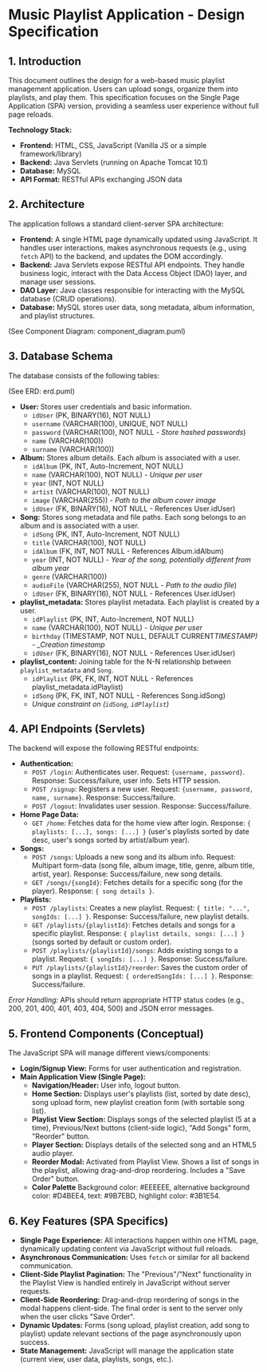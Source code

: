 # Music Playlist Application - Design Specification

## 1. Introduction

This document outlines the design for a web-based music playlist management application. Users can upload songs, organize them into playlists, and play them. This specification focuses on the Single Page Application (SPA) version, providing a seamless user experience without full page reloads.

**Technology Stack:**

- **Frontend:** HTML, CSS, JavaScript (Vanilla JS or a simple framework/library)
- **Backend:** Java Servlets (running on Apache Tomcat 10.1)
- **Database:** MySQL
- **API Format:** RESTful APIs exchanging JSON data

## 2. Architecture

The application follows a standard client-server SPA architecture:

- **Frontend:** A single HTML page dynamically updated using JavaScript. It handles user interactions, makes asynchronous requests (e.g., using `fetch` API) to the backend, and updates the DOM accordingly.
- **Backend:** Java Servlets expose RESTful API endpoints. They handle business logic, interact with the Data Access Object (DAO) layer, and manage user sessions.
- **DAO Layer:** Java classes responsible for interacting with the MySQL database (CRUD operations).
- **Database:** MySQL stores user data, song metadata, album information, and playlist structures.

(See Component Diagram: component_diagram.puml)

## 3. Database Schema

The database consists of the following tables:

(See ERD: erd.puml)

- **User:** Stores user credentials and basic information.
  - `idUser` (PK, BINARY(16), NOT NULL)
  - `username` (VARCHAR(100), UNIQUE, NOT NULL)
  - `password` (VARCHAR(100), NOT NULL - _Store hashed passwords_)
  - `name` (VARCHAR(100))
  - `surname` (VARCHAR(100))
- **Album:** Stores album details. Each album is associated with a user.
  - `idAlbum` (PK, INT, Auto-Increment, NOT NULL)
  - `name` (VARCHAR(100), NOT NULL) - _Unique per user_
  - `year` (INT, NOT NULL)
  - `artist` (VARCHAR(100), NOT NULL)
  - `image` (VARCHAR(255)) - _Path to the album cover image_
  - `idUser` (FK, BINARY(16), NOT NULL - References User.idUser)
- **Song:** Stores song metadata and file paths. Each song belongs to an album and is associated with a user.
  - `idSong` (PK, INT, Auto-Increment, NOT NULL)
  - `title` (VARCHAR(100), NOT NULL)
  - `idAlbum` (FK, INT, NOT NULL - References Album.idAlbum)
  - `year` (INT, NOT NULL) - _Year of the song, potentially different from album year_
  - `genre` (VARCHAR(100))
  - `audioFile` (VARCHAR(255), NOT NULL - _Path to the audio file_)
  - `idUser` (FK, BINARY(16), NOT NULL - References User.idUser)
- **playlist_metadata:** Stores playlist metadata. Each playlist is created by a user.
  - `idPlaylist` (PK, INT, Auto-Increment, NOT NULL)
  - `name` (VARCHAR(100), NOT NULL) - _Unique per user_
  - `birthday` (TIMESTAMP, NOT NULL, DEFAULT CURRENT*TIMESTAMP) - \_Creation timestamp*
  - `idUser` (FK, BINARY(16), NOT NULL - References User.idUser)
- **playlist_content:** Joining table for the N-N relationship between `playlist_metadata` and `Song`.
  - `idPlaylist` (PK, FK, INT, NOT NULL - References playlist_metadata.idPlaylist)
  - `idSong` (PK, FK, INT, NOT NULL - References Song.idSong)
  - _Unique constraint on (`idSong`, `idPlaylist`)_

## 4. API Endpoints (Servlets)

The backend will expose the following RESTful endpoints:

- **Authentication:**
  - `POST /login`: Authenticates user. Request: `{username, password}`. Response: Success/failure, user info. Sets HTTP session.
  - `POST /signup`: Registers a new user. Request: `{username, password, name, surname}`. Response: Success/failure.
  - `POST /logout`: Invalidates user session. Response: Success/failure.
- **Home Page Data:**
  - `GET /home`: Fetches data for the home view after login. Response: `{ playlists: [...], songs: [...] }` (user's playlists sorted by date desc, user's songs sorted by artist/album year).
- **Songs:**
  - `POST /songs`: Uploads a new song and its album info. Request: Multipart form-data (song file, album image, title, genre, album title, artist, year). Response: Success/failure, new song details.
  - `GET /songs/{songId}`: Fetches details for a specific song (for the player). Response: `{ song details }`.
- **Playlists:**
  - `POST /playlists`: Creates a new playlist. Request: `{ title: "...", songIds: [...] }`. Response: Success/failure, new playlist details.
  - `GET /playlists/{playlistId}`: Fetches details and songs for a specific playlist. Response: `{ playlist details, songs: [...] }` (songs sorted by default or custom order).
  - `POST /playlists/{playlistId}/songs`: Adds existing songs to a playlist. Request: `{ songIds: [...] }`. Response: Success/failure.
  - `PUT /playlists/{playlistId}/reorder`: Saves the custom order of songs in a playlist. Request: `{ orderedSongIds: [...] }`. Response: Success/failure.

_Error Handling:_ APIs should return appropriate HTTP status codes (e.g., 200, 201, 400, 401, 403, 404, 500) and JSON error messages.

## 5. Frontend Components (Conceptual)

The JavaScript SPA will manage different views/components:

- **Login/Signup View:** Forms for user authentication and registration.
- **Main Application View (Single Page):**
  - **Navigation/Header:** User info, logout button.
  - **Home Section:** Displays user's playlists (list, sorted by date desc), song upload form, new playlist creation form (with sortable song list).
  - **Playlist View Section:** Displays songs of the selected playlist (5 at a time), Previous/Next buttons (client-side logic), "Add Songs" form, "Reorder" button.
  - **Player Section:** Displays details of the selected song and an HTML5 audio player.
  - **Reorder Modal:** Activated from Playlist View. Shows a list of songs in the playlist, allowing drag-and-drop reordering. Includes a "Save Order" button.
  - **Color Palette** Background color: #EEEEEE, alternative background color: #D4BEE4, text: #9B7EBD, highlight color: #3B1E54.

## 6. Key Features (SPA Specifics)

- **Single Page Experience:** All interactions happen within one HTML page, dynamically updating content via JavaScript without full reloads.
- **Asynchronous Communication:** Uses `fetch` or similar for all backend communication.
- **Client-Side Playlist Pagination:** The "Previous"/"Next" functionality in the Playlist View is handled entirely in JavaScript without server requests.
- **Client-Side Reordering:** Drag-and-drop reordering of songs in the modal happens client-side. The final order is sent to the server only when the user clicks "Save Order".
- **Dynamic Updates:** Forms (song upload, playlist creation, add song to playlist) update relevant sections of the page asynchronously upon success.
- **State Management:** JavaScript will manage the application state (current view, user data, playlists, songs, etc.).
